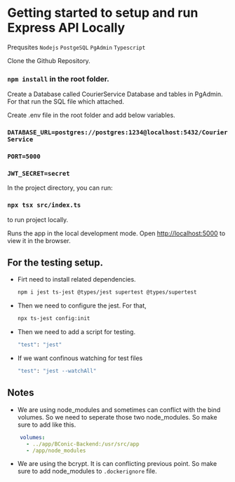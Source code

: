 # Getting started to setup and run Express API Locally

Prequsites
`Nodejs`
`PostgeSQL`
`PgAdmin`
`Typescript`

Clone the Github Repository.

### `npm install` in the root folder.

Create a Database called CourierService Database and tables in PgAdmin.
For that run the SQL file which attached.

Create .env file in the root folder and add below variables.
### `DATABASE_URL=postgres://postgres:1234@localhost:5432/CourierService`
### `PORT=5000`
### `JWT_SECRET=secret`

In the project directory, you can run:
### `npx tsx src/index.ts` 
to run project locally.

Runs the app in the local development mode.
Open [http://localhost:5000](http://localhost:5000) to view it in the browser.

## For the testing setup. 

-  Firt need to install related dependencies.
    ```bash
    npm i jest ts-jest @types/jest supertest @types/supertest

- Then we need to configure the jest. For that,
    ```bash
    npx ts-jest config:init

- Then we need to add a script for testing.
    ```bash
    "test": "jest"

- If we want confinous watching for test files
    ```bash
    "test": "jest --watchAll"


## Notes
- We are using node_modules and sometimes can conflict with the bind volumes. So we need to seperate those two node_modules. So make sure to add like this.
```yaml
    volumes:
      - ../app/BConic-Backend:/usr/src/app
      - /app/node_modules
```
- We are using the bcrypt. It is can conflicting previous point.
So make sure to add node_modules to `.dockerignore` file.